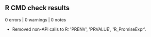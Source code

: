 ## R CMD check results

0 errors | 0 warnings | 0 notes

* Removed non-API calls to R: 'PRENV', 'PRVALUE', 'R_PromiseExpr'. 
